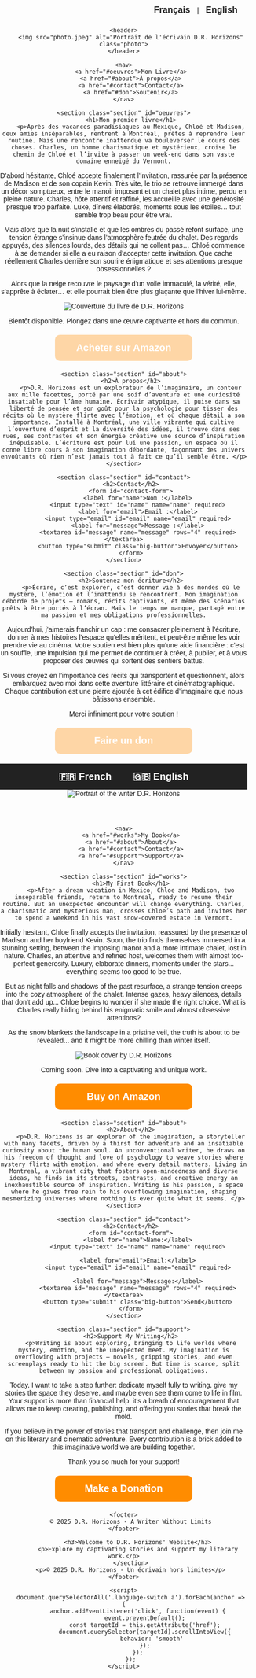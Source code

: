 <!DOCTYPE html>
<html lang="fr">
    
<head>
    <meta charset="UTF-8">
    <meta name="viewport" content="width=device-width, initial-scale=1.0">
    <title>D.R. Horizons - Auteur</title>
    <meta name="description" content="Découvrez l'univers captivant de D.R. Horizons, écrivain de thrillers psychologiques et de récits mystérieux. Soutenez son œuvre littéraire.">
    <link rel="stylesheet" href="styles.css">
    <style>
        body {
            font-family: Arial, sans-serif;
            margin: 0;
            padding: 0;
            text-align: center;
        }
        nav {
            background: #222;
            padding: 15px;
            text-align: center;
        }
        nav a {
            color: white;
            text-decoration: none;
            font-size: 20px;
            margin: 0 20px;
            font-weight: bold;
            transition: color 0.3s ease;
        }
        nav a:hover {
            color: #ff8c00;
        }
        .language-switch {
            text-align: right;
            padding: 10px;
        }
        .language-switch a {
            margin: 10px;
            font-size: 18px;
            text-decoration: none;
            font-weight: bold;
            color: #222;
            cursor: pointer;
        }
        footer {
            background: #222;
            color: white;
            padding: 10px;
            margin-top: 40px;
        }
    </style>
</head>
<body>
    <div class="language-switch">
        <a href="#francais">Français</a> | <a href="#english">English</a>
    </div>

    <header>
        <img src="photo.jpeg" alt="Portrait de l'écrivain D.R. Horizons" class="photo">
    </header>

    <nav>
        <a href="#oeuvres">Mon Livre</a>
        <a href="#about">À propos</a>
        <a href="#contact">Contact</a>
        <a href="#don">Soutenir</a>
    </nav>

    <section class="section" id="oeuvres">
        <h1>Mon premier livre</h1>
        <p>Après des vacances paradisiaques au Mexique, Chloé et Madison, deux amies inséparables, rentrent à Montréal, prêtes à reprendre leur routine. Mais une rencontre inattendue va bouleverser le cours des choses. Charles, un homme charismatique et mystérieux, croise le chemin de Chloé et l’invite à passer un week-end dans son vaste domaine enneigé du Vermont.

D’abord hésitante, Chloé accepte finalement l’invitation, rassurée par la présence de Madison et de son copain Kevin. Très vite, le trio se retrouve immergé dans un décor somptueux, entre le manoir imposant et un chalet plus intime, perdu en pleine nature. Charles, hôte attentif et raffiné, les accueille avec une générosité presque trop parfaite. Luxe, dîners élaborés, moments sous les étoiles… tout semble trop beau pour être vrai.

Mais alors que la nuit s’installe et que les ombres du passé refont surface, une tension étrange s’insinue dans l’atmosphère feutrée du chalet. Des regards appuyés, des silences lourds, des détails qui ne collent pas… Chloé commence à se demander si elle a eu raison d’accepter cette invitation. Que cache réellement Charles derrière son sourire énigmatique et ses attentions presque obsessionnelles ?

Alors que la neige recouvre le paysage d’un voile immaculé, la vérité, elle, s’apprête à éclater… et elle pourrait bien être plus glaçante que l’hiver lui-même.
</p>
        <img src="Cover.png" alt="Couverture du livre de D.R. Horizons" class="book-cover">
        <p>Bientôt disponible. Plongez dans une œuvre captivante et hors du commun.</p>
        <a href="https://www.amazon.com/dp/votre_livre" class="big-button">Acheter sur Amazon</a>
    </section>
    
    <section class="section" id="about">
        <h2>À propos</h2>
        <p>D.R. Horizons est un explorateur de l’imaginaire, un conteur aux mille facettes, porté par une soif d’aventure et une curiosité insatiable pour l’âme humaine. Écrivain atypique, il puise dans sa liberté de pensée et son goût pour la psychologie pour tisser des récits où le mystère flirte avec l’émotion, et où chaque détail a son importance. Installé à Montréal, une ville vibrante qui cultive l’ouverture d’esprit et la diversité des idées, il trouve dans ses rues, ses contrastes et son énergie créative une source d’inspiration inépuisable. L’écriture est pour lui une passion, un espace où il donne libre cours à son imagination débordante, façonnant des univers envoûtants où rien n’est jamais tout à fait ce qu’il semble être. </p>
    </section>
    
    <section class="section" id="contact">
        <h2>Contact</h2>
        <form id="contact-form">
            <label for="name">Nom :</label>
            <input type="text" id="name" name="name" required>
            <label for="email">Email :</label>
            <input type="email" id="email" name="email" required>
            <label for="message">Message :</label>
            <textarea id="message" name="message" rows="4" required></textarea>
            <button type="submit" class="big-button">Envoyer</button>
        </form>
    </section>
    
    <section class="section" id="don">
        <h2>Soutenez mon écriture</h2>
        <p>Écrire, c’est explorer, c’est donner vie à des mondes où le mystère, l’émotion et l’inattendu se rencontrent. Mon imagination déborde de projets – romans, récits captivants, et même des scénarios prêts à être portés à l’écran. Mais le temps me manque, partagé entre ma passion et mes obligations professionnelles.

Aujourd’hui, j’aimerais franchir un cap : me consacrer pleinement à l’écriture, donner à mes histoires l’espace qu’elles méritent, et peut-être même les voir prendre vie au cinéma. Votre soutien est bien plus qu’une aide financière : c’est un souffle, une impulsion qui me permet de continuer à créer, à publier, et à vous proposer des œuvres qui sortent des sentiers battus.

Si vous croyez en l’importance des récits qui transportent et questionnent, alors embarquez avec moi dans cette aventure littéraire et cinématographique. Chaque contribution est une pierre ajoutée à cet édifice d’imaginaire que nous bâtissons ensemble.

Merci infiniment pour votre soutien ! 
</p>
        <a href="https://paypal.me/DRHorizons?country.x=CA&locale.x=fr_CA" class="big-button">Faire un don</a>
    </section>
    
   
<!DOCTYPE html>
<html lang="en">
<nav>
    <a href="index.html">🇫🇷 French</a>
    <a href="index-en.html">🇬🇧 English</a>
</nav>

<head>
    <meta charset="UTF-8">
    <meta name="viewport" content="width=device-width, initial-scale=1.0">
    <title>D.R. Horizons - Author</title>
    <meta name="description" content="Discover the captivating universe of D.R. Horizons, a writer of psychological thrillers and mysterious tales. Support his literary work.">
    <meta name="keywords" content="Chalet of the Forgotten, D.R.H, DRH, D.R. Horizons, DR Horizons, Drhorizons, psychological thriller, dark thriller, horror thriller">
    <meta property="og:title" content="D.R. Horizons - Author">
    <meta property="og:description" content="Dive into the unsettling world of D.R. Horizons, where dreams and reality blur.">
    <meta property="og:image" content="cover.png">
    <meta property="og:url" content="https://drhorizons.github.io/D.R.H/">
    <link rel="canonical" href="https://drhorizons.github.io/D.R.H/">
    <link rel="stylesheet" href="styles.css">
    <style>
        body {
            font-family: Arial, sans-serif;
            margin: 0;
            padding: 0;
            text-align: center;
        }
        nav {
            background: #222;
            padding: 15px;
            text-align: center;
        }
        nav a {
            color: white;
            text-decoration: none;
            font-size: 20px;
            margin: 0 20px;
            font-weight: bold;
            transition: color 0.3s ease;
        }
        nav a:hover {
            color: #ff8c00;
        }
        header span {
            font-size: 32px;
            font-weight: bold;
        }
        .section {
            margin-bottom: 80px;
            padding: 20px;
        }
        .big-button {
            display: block;
            width: 250px;
            margin: 20px auto;
            padding: 15px;
            font-size: 20px;
            font-weight: bold;
            background-color: #ff8c00;
            color: white;
            text-align: center;
            border-radius: 10px;
            text-decoration: none;
            transition: background 0.3s ease;
        }
        .big-button:hover {
            background-color: #e07b00;
        }
        input, textarea {
            width: 80%;
            max-width: 500px;
            padding: 10px;
            margin: 10px 0;
            border: 1px solid #ccc;
            border-radius: 5px;
        }
        button {
            cursor: pointer;
        }
        footer {
            background: #222;
            color: white;
            padding: 10px;
            margin-top: 40px;
        }
    </style>
</head>
<body>
    <header>
        <img src="photo.jpeg" alt="Portrait of the writer D.R. Horizons" class="photo">
    </header>

    <nav>
        <a href="#works">My Book</a>
        <a href="#about">About</a>
        <a href="#contact">Contact</a>
        <a href="#support">Support</a>
    </nav>
    
    <section class="section" id="works">
        <h1>My First Book</h1>
        <p>After a dream vacation in Mexico, Chloe and Madison, two inseparable friends, return to Montreal, ready to resume their routine. But an unexpected encounter will change everything. Charles, a charismatic and mysterious man, crosses Chloe’s path and invites her to spend a weekend in his vast snow-covered estate in Vermont.

Initially hesitant, Chloe finally accepts the invitation, reassured by the presence of Madison and her boyfriend Kevin. Soon, the trio finds themselves immersed in a stunning setting, between the imposing manor and a more intimate chalet, lost in nature. Charles, an attentive and refined host, welcomes them with almost too-perfect generosity. Luxury, elaborate dinners, moments under the stars... everything seems too good to be true.

But as night falls and shadows of the past resurface, a strange tension creeps into the cozy atmosphere of the chalet. Intense gazes, heavy silences, details that don’t add up... Chloe begins to wonder if she made the right choice. What is Charles really hiding behind his enigmatic smile and almost obsessive attentions?

As the snow blankets the landscape in a pristine veil, the truth is about to be revealed... and it might be more chilling than winter itself.</p>
        <img src="Cover.png" alt="Book cover by D.R. Horizons" class="book-cover">
        <p>Coming soon. Dive into a captivating and unique work.</p>
        <a href="https://www.amazon.com/dp/your_book" class="big-button">Buy on Amazon</a>
    </section>
    
    <section class="section" id="about">
        <h2>About</h2>
        <p>D.R. Horizons is an explorer of the imagination, a storyteller with many facets, driven by a thirst for adventure and an insatiable curiosity about the human soul. An unconventional writer, he draws on his freedom of thought and love of psychology to weave stories where mystery flirts with emotion, and where every detail matters. Living in Montreal, a vibrant city that fosters open-mindedness and diverse ideas, he finds in its streets, contrasts, and creative energy an inexhaustible source of inspiration. Writing is his passion, a space where he gives free rein to his overflowing imagination, shaping mesmerizing universes where nothing is ever quite what it seems. </p>
    </section>
    
    <section class="section" id="contact">
        <h2>Contact</h2>
        <form id="contact-form">
            <label for="name">Name:</label>
            <input type="text" id="name" name="name" required>
            
            <label for="email">Email:</label>
            <input type="email" id="email" name="email" required>
            
            <label for="message">Message:</label>
            <textarea id="message" name="message" rows="4" required></textarea>
            <button type="submit" class="big-button">Send</button>
        </form>
    </section>
    
    <section class="section" id="support">
        <h2>Support My Writing</h2>
        <p>Writing is about exploring, bringing to life worlds where mystery, emotion, and the unexpected meet. My imagination is overflowing with projects – novels, gripping stories, and even screenplays ready to hit the big screen. But time is scarce, split between my passion and professional obligations.

Today, I want to take a step further: dedicate myself fully to writing, give my stories the space they deserve, and maybe even see them come to life in film. Your support is more than financial help: it’s a breath of encouragement that allows me to keep creating, publishing, and offering you stories that break the mold.

If you believe in the power of stories that transport and challenge, then join me on this literary and cinematic adventure. Every contribution is a brick added to this imaginative world we are building together.

Thank you so much for your support! </p>
        <a href="https://paypal.me/DRHorizons?country.x=CA&locale.x=en_CA" class="big-button">Make a Donation</a>
    </section>
    
    <footer>
        © 2025 D.R. Horizons - A Writer Without Limits
    </footer>
</body>
</html>

            <h3>Welcome to D.R. Horizons' Website</h3>
            <p>Explore my captivating stories and support my literary work.</p>
        </section>
        <p>© 2025 D.R. Horizons - Un écrivain hors limites</p>
    </footer>

    <script>
        document.querySelectorAll('.language-switch a').forEach(anchor => {
            anchor.addEventListener('click', function(event) {
                event.preventDefault();
                const targetId = this.getAttribute('href');
                document.querySelector(targetId).scrollIntoView({
                    behavior: 'smooth'
                });
            });
        });
    </script>
</body>
</html>

